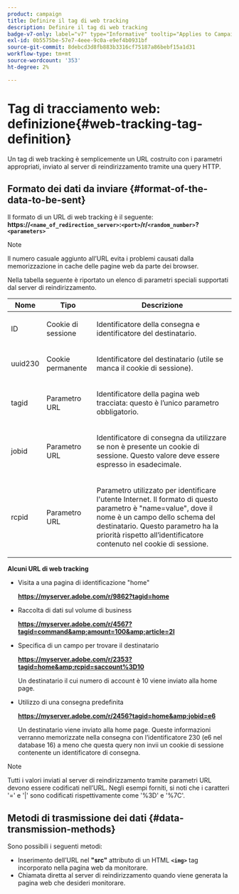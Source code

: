 ```yaml
---
product: campaign
title: Definire il tag di web tracking
description: Definire il tag di web tracking
badge-v7-only: label="v7" type="Informative" tooltip="Applies to Campaign Classic v7 only"
exl-id: 0b5575be-57e7-4eee-9c0a-e9ef4b0931bf
source-git-commit: 8debcd3d8fb883b3316cf75187a86bebf15a1d31
workflow-type: tm+mt
source-wordcount: '353'
ht-degree: 2%

---
```


# Tag di tracciamento web: definizione{#web-tracking-tag-definition}



Un tag di web tracking è semplicemente un URL costruito con i parametri appropriati, inviato al server di reindirizzamento tramite una query HTTP.

## Formato dei dati da inviare {#format-of-the-data-to-be-sent}

Il formato di un URL di web tracking è il seguente: **https://`<name_of_redirection_server>`:`<port>`/r/`<random_number>`?`<parameters>`**

>[!NOTE]
>
>Il numero casuale aggiunto all’URL evita i problemi causati dalla memorizzazione in cache delle pagine web da parte dei browser.

Nella tabella seguente è riportato un elenco di parametri speciali supportati dal server di reindirizzamento.

<table>
                     <thead>
                        <tr>
                           <th>Nome</th>
                           <th>Tipo</th>
                           <th>Descrizione</th> 
                        </tr> 
                     </thead>
                     <tbody>
                        <tr>
                           <td>
                              <p>ID</p> 
                           </td>
                           <td>
                              <p>Cookie di sessione</p> 
                           </td>
                           <td>
                              <p>Identificatore della consegna e identificatore del destinatario.</p> 
                           </td> 
                        </tr>
                        <tr>
                           <td>
                              <p>uuid230</p> 
                           </td>
                           <td>
                              <p>Cookie permanente</p> 
                           </td>
                           <td>
                              <p>Identificatore del destinatario (utile se manca il cookie di sessione).</p> 
                           </td> 
                        </tr>
                        <tr>
                           <td>
                              <p>tagid</p> 
                           </td>
                           <td>
                              <p>Parametro URL</p> 
                           </td>
                           <td>
                              <p>Identificatore della pagina web tracciata: questo è l’unico parametro obbligatorio.</p> 
                           </td> 
                        </tr>
                        <tr>
                           <td>
                              <p>jobid</p> 
                           </td>
                           <td>
                              <p>Parametro URL</p> 
                           </td>
                           <td>
                              <p>Identificatore di consegna da utilizzare se non è presente un cookie di sessione. Questo valore deve essere espresso in esadecimale.
                              </p> 
                           </td> 
                        </tr>
                        <tr>
                           <td>
                              <p>rcpid</p> 
                           </td>
                           <td>
                              <p>Parametro URL</p> 
                           </td>
                           <td>
                              <p>Parametro utilizzato per identificare l'utente Internet. Il formato di questo parametro è "name=value", dove il nome è un campo dello schema del destinatario. Questo parametro ha la priorità rispetto all’identificatore contenuto nel cookie di sessione.
                              </p> 
                           </td> 
                        </tr> 
                     </tbody>  
                  </table>

**Alcuni URL di web tracking**

* Visita a una pagina di identificazione &quot;home&quot;

   **https://myserver.adobe.com/r/9862?tagid=home**

* Raccolta di dati sul volume di business

   **https://myserver.adobe.com/r/4567?tagid=command&amp;amount=100&amp;article=2l**

* Specifica di un campo per trovare il destinatario

   **https://myserver.adobe.com/r/2353?tagid=home&amp;rcpid=saccount%3D10**

   Un destinatario il cui numero di account è 10 viene inviato alla home page.

* Utilizzo di una consegna predefinita

   **https://myserver.adobe.com/r/2456?tagid=home&amp;jobid=e6**

   Un destinatario viene inviato alla home page. Queste informazioni verranno memorizzate nella consegna con l’identificatore 230 (e6 nel database 16) a meno che questa query non invii un cookie di sessione contenente un identificatore di consegna.

>[!NOTE]
>
>Tutti i valori inviati al server di reindirizzamento tramite parametri URL devono essere codificati nell’URL. Negli esempi forniti, si noti che i caratteri &#39;=&#39; e &#39;|&#39; sono codificati rispettivamente come &#39;%3D&#39; e &#39;%7C&#39;.

## Metodi di trasmissione dei dati {#data-transmission-methods}

Sono possibili i seguenti metodi:

* Inserimento dell’URL nel **&quot;src&quot;** attributo di un HTML **`<img>`** tag incorporato nella pagina web da monitorare.
* Chiamata diretta al server di reindirizzamento quando viene generata la pagina web che desideri monitorare.
